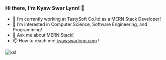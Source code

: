 ### Hi there, I'm Kyaw Swar Lynn! 👋
- 🔭 I’m currently working at TastySoft Co.ltd as a MERN Stack Developer!
- 🌱 I’m interested in Computer Science, Software Engineering, and Programming!
- 💬 Ask me about MERN Stack!
- 📫 How to reach me: [kyawswarlynn.com](https://kyawswarlynn.com) !

<img src="https://github-readme-stats.vercel.app/api/top-langs?username=kyawswarlynn14&theme=transparent&hide_border=true&title_color=FFFFFF&text_color=FFFFFF&icon_color=FEFE5B&text_bold=true" alt="ksl"/>

<!--
**kyawswarlynn14/kyawswarlynn14** is a ✨ _special_ ✨ repository because its `README.md` (this file) appears on your GitHub profile.
-->
